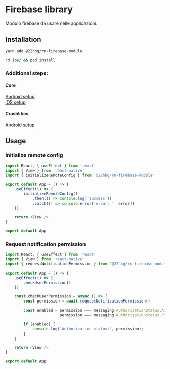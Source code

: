 # Firebase library

Modulo firebase da usare nelle applicazioni.

## Installation

```sh
yarn add @22hbg/rn-firebase-module

cd ios/ && pod install
```

### Additional steps:

#### Core

[Android setup](https://rnfirebase.io/#2-android-setup)\
[iOS setup](https://rnfirebase.io/#3-ios-setup)

#### Crashlitics

[Android setup](https://rnfirebase.io/crashlytics/android-setup)

## Usage

### Initialize remote config

```javascript
import React, { useEffect } from 'react'
import { View } from 'react-native'
import { initializeRemoteConfig } from '@22hbg/rn-firebase-module'

export default App = () => {
    useEffect(() => {
        initializeRemoteConfig()
            .then(() => console.log('success'))
            .catch(() => console.error('error: ', error))
    })

    return <View />
}

export default App
```

### Request notification permission

```javascript
import React, { useEffect } from 'react'
import { View } from 'react-native'
import { requestNotificationPermission } from '@22hbg/rn-firebase-module'

export default App = () => {
    useEffect(() => {
        checkUserPermission()
    })

    const checkUserPermission = async () => {
        const permission = await requestNotificationPermission()

        const enabled = permission === messaging.AuthorizationStatus.AUTHORIZED || 
                        permission === messaging.AuthorizationStatus.PROVISIONAL

        if (enabled) {
            console.log('Authorization status:', permission);
        }
    }

    return <View />
}

export default App
```

